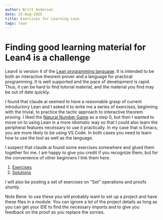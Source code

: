 ```yaml
---
author: Britt Anderson
date: 25-Aug-2025
title: Exercises for Learning Lean
tags: lean
---
```


# Finding good learning material for Lean4 is a challenge

Lean4 is version 4 of the [Lean programming language](https://lean-lang.org/lean4/doc/whatIsLean.html). It is intended to
be both an interactive theorem prover and a language for practical
programming. It is well supported and the pace of development is rapid.
Thus, it can be hard to find tutorial material, and the material you
find may be out of date quickly.

I found that claude.ai seemed to have a reasonable grasp of current
introductory Lean and I asked it to write me a series of exercises,
beginning with the trivial, to practice the tactic approach to
interactive theorem proving. I liked the [Natural Number Game](https://adam.math.hhu.de/#/) as a step
0, but then I wanted to move on to using Lean in a more idiomatic way so
that I could also learn the peripheral features necessary to use it
practically. In my case that is Emacs, you are more likely to be using
VS Code. In both cases you need to learn how to use the tool as well as
the language.

I suspect that claude.ai found some exercises somewhere and glued them
together for me. I am happy to give you credit if you recognize them,
but for the convenience of other beginners I link them here.

1.  [Exercises](../assets/lean_exercises_tactics_sorries.lean)
2.  [Solutions](../assets/lean_exercises_tactics_solutions.lean)

I will also be posting a set of exercises on \"Set\" operations and
proofs shortly.

Note Bene: to use these you will probably want to set up a project and
have these files in a module. You can ignore a lot of the project
details as long as you can get your IDE to find the necessary imports
and to give you feedback on the proof as you replace the sorries.
